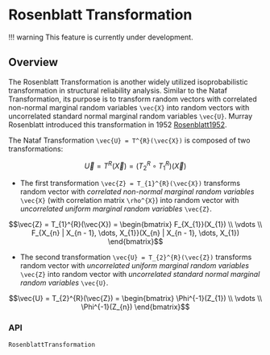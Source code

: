 # Rosenblatt Transformation

!!! warning
    This feature is currently under development.

## Overview

The Rosenblatt Transformation is another widely utilized isoprobabilistic transformation in structural reliability analysis. Similar to the Nataf Transformation, its purpose is to transform random vectors with correlated non-normal marginal random variables ``\vec{X}`` into random vectors with uncorrelated standard normal marginal random variables ``\vec{U}``. Murray Rosenblatt introduced this transformation in 1952 [Rosenblatt1952](@cite).

The Nataf Transformation ``\vec{U} = T^{R}(\vec{X})`` is composed of two transformations: 

```math
\vec{U} = T^{R}(\vec{X}) = (T_{2}^{R} \circ T_{1}^{R})(\vec{X})
```

- The first transformation ``\vec{Z} = T_{1}^{R}(\vec{X})`` transforms random vector with *correlated non-normal marginal random variables* ``\vec{X}`` (with correlation matrix ``\rho^{X}``) into random vector with *uncorrelated uniform marginal random variables* ``\vec{Z}``.

```math
\vec{Z} = T_{1}^{R}(\vec{X}) = \begin{bmatrix} F_{X_{1}}(X_{1}) \\ \vdots \\ F_{X_{n} | X_{n - 1}, \dots, X_{1}}(X_{n} | X_{n - 1}, \dots, X_{1}) \end{bmatrix}
```

- The second transformation ``\vec{U} = T_{2}^{R}(\vec{Z})`` transforms random vector with *uncorrelated uniform marginal random variables* ``\vec{Z}`` into random vector with *uncorrelated standard normal marginal random variables* ``\vec{U}``.

```math
\vec{U} = T_{2}^{R}(\vec{Z}) = \begin{bmatrix} \Phi^{-1}(Z_{1}) \\ \vdots \\ \Phi^{-1}(Z_{n}) \end{bmatrix}
```

### API

```@docs
RosenblattTransformation
```